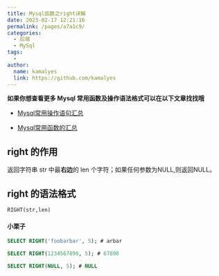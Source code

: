 ```yaml
---
title: Mysql函数之right详解
date: 2023-02-17 12:21:16
permalink: /pages/a7a1c9/
categories:
  - 后端
  - MySql
tags:
  - 
author: 
  name: kamalyes
  link: https://github.com/kamalyes
---
```

**如果你想查看更多 Mysql 常用函数及操作语法格式可以在以下文章找找哦**

- [Mysql常用操作语句汇总](./59.Mysql常用操作语句汇总.md)

- [Mysql常用函数的汇总](./01.Mysql常用函数汇总.md)

right 的作用
---------

返回字符串 str 中最**右边**的 len 个字符；如果任何参数为NULL,则返回NULL。

right 的语法格式
-----------

```
RIGHT(str,len)
```

#### 小栗子

```sql
SELECT RIGHT('foobarbar', 5); # arbar

SELECT RIGHT(1234567890, 5); # 67890

SELECT RIGHT(NULL, 5); # NULL
```
